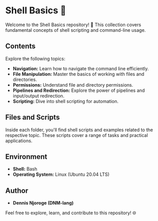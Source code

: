 # Shell Basics :shell:

Welcome to the Shell Basics repository! 🚀 This collection covers fundamental concepts of shell scripting and command-line usage.

## Contents

Explore the following topics:

- **Navigation:** Learn how to navigate the command line efficiently.
- **File Manipulation:** Master the basics of working with files and directories.
- **Permissions:** Understand file and directory permissions.
- **Pipelines and Redirection:** Explore the power of pipelines and input/output redirection.
- **Scripting:** Dive into shell scripting for automation.

## Files and Scripts

Inside each folder, you'll find shell scripts and examples related to the respective topic. These scripts cover a range of tasks and practical applications.

## Environment

- **Shell:** Bash
- **Operating System:** Linux (Ubuntu 20.04 LTS)

## Author

- **Dennis Njoroge (DNM-lang)**

Feel free to explore, learn, and contribute to this repository! 🌐

